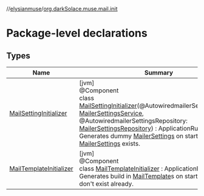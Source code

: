 //[elysianmuse](../../index.md)/[org.darkSolace.muse.mail.init](index.md)

# Package-level declarations

## Types

| Name | Summary |
|---|---|
| [MailSettingInitializer](-mail-setting-initializer/index.md) | [jvm]<br>@Component<br>class [MailSettingInitializer](-mail-setting-initializer/index.md)(@AutowiredmailerSettingsService: [MailerSettingsService](../org.darkSolace.muse.mail.service/-mailer-settings-service/index.md), @AutowiredmailerSettingsRepository: [MailerSettingsRepository](../org.darkSolace.muse.mail.repository/-mailer-settings-repository/index.md)) : ApplicationRunner<br>Generates dummy [MailerSettings](../org.darkSolace.muse.mail.model/-mailer-settings/index.md) on startup, if no other [MailerSettings](../org.darkSolace.muse.mail.model/-mailer-settings/index.md) exists. |
| [MailTemplateInitializer](-mail-template-initializer/index.md) | [jvm]<br>@Component<br>class [MailTemplateInitializer](-mail-template-initializer/index.md) : ApplicationRunner<br>Generates build in [MailTemplate](../org.darkSolace.muse.mail.model/-mail-template/index.md)s on startup, if they don't exist already. |
